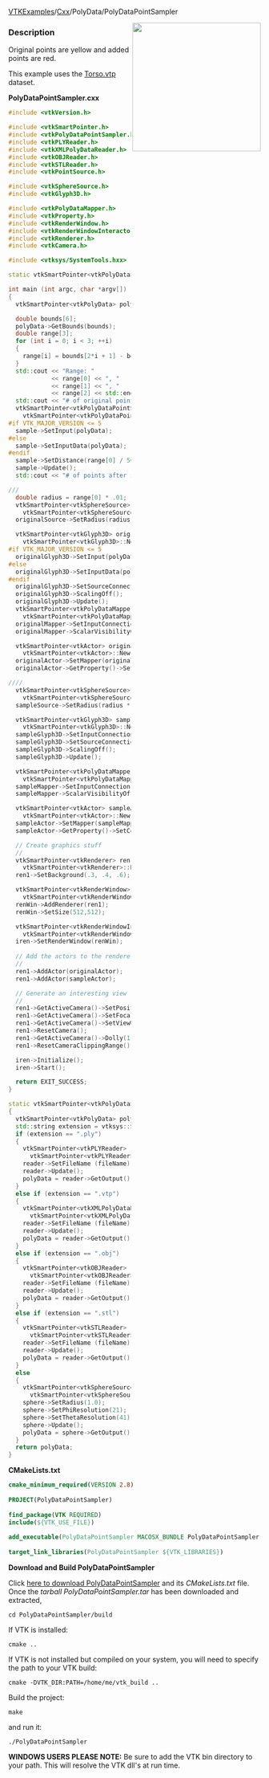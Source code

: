 [VTKExamples](/home/)/[Cxx](/Cxx)/PolyData/PolyDataPointSampler

<img align="right" src="https://github.com/lorensen/VTKExamples/blob/gh-pages/Testing/Baseline/PolyData/TestPolyDataPointSampler.png?raw=true" width="256" />

### Description
Original points are yellow and added points are red.

This example uses the [Torso.vtp](https://raw.githubusercontent.com/lorensen/VTKWikiExamples/master/Testing/Data/Torso.vtp) dataset.

**PolyDataPointSampler.cxx**
```c++
#include <vtkVersion.h>

#include <vtkSmartPointer.h>
#include <vtkPolyDataPointSampler.h>
#include <vtkPLYReader.h>
#include <vtkXMLPolyDataReader.h>
#include <vtkOBJReader.h>
#include <vtkSTLReader.h>
#include <vtkPointSource.h>

#include <vtkSphereSource.h>
#include <vtkGlyph3D.h>

#include <vtkPolyDataMapper.h>
#include <vtkProperty.h>
#include <vtkRenderWindow.h>
#include <vtkRenderWindowInteractor.h>
#include <vtkRenderer.h>
#include <vtkCamera.h>

#include <vtksys/SystemTools.hxx>

static vtkSmartPointer<vtkPolyData> ReadPolyData(const char *fileName);

int main (int argc, char *argv[])
{
  vtkSmartPointer<vtkPolyData> polyData = ReadPolyData(argc > 1 ? argv[1] : "");;

  double bounds[6];
  polyData->GetBounds(bounds);
  double range[3];
  for (int i = 0; i < 3; ++i)
  {
    range[i] = bounds[2*i + 1] - bounds[2*i];
  }
  std::cout << "Range: "
            << range[0] << ", "
            << range[1] << ", "
            << range[2] << std::endl;
  std::cout << "# of original points: " << polyData->GetNumberOfPoints() << std::endl;
  vtkSmartPointer<vtkPolyDataPointSampler> sample =
    vtkSmartPointer<vtkPolyDataPointSampler>::New();
#if VTK_MAJOR_VERSION <= 5
  sample->SetInput(polyData);
#else
  sample->SetInputData(polyData);
#endif
  sample->SetDistance(range[0] / 50);
  sample->Update();
  std::cout << "# of points after sampling: " << sample->GetOutput()->GetNumberOfPoints() << std::endl;

///
  double radius = range[0] * .01;
  vtkSmartPointer<vtkSphereSource> originalSource =
    vtkSmartPointer<vtkSphereSource>::New();
  originalSource->SetRadius(radius);

  vtkSmartPointer<vtkGlyph3D> originalGlyph3D =
    vtkSmartPointer<vtkGlyph3D>::New();
#if VTK_MAJOR_VERSION <= 5
  originalGlyph3D->SetInput(polyData);
#else
  originalGlyph3D->SetInputData(polyData);
#endif
  originalGlyph3D->SetSourceConnection(originalSource->GetOutputPort());
  originalGlyph3D->ScalingOff();
  originalGlyph3D->Update();
  vtkSmartPointer<vtkPolyDataMapper> originalMapper =
    vtkSmartPointer<vtkPolyDataMapper>::New();
  originalMapper->SetInputConnection(originalGlyph3D->GetOutputPort());
  originalMapper->ScalarVisibilityOff();

  vtkSmartPointer<vtkActor> originalActor =
    vtkSmartPointer<vtkActor>::New();
  originalActor->SetMapper(originalMapper);
  originalActor->GetProperty()->SetColor(0.8900, 0.8100, 0.3400);

////
  vtkSmartPointer<vtkSphereSource> sampleSource =
    vtkSmartPointer<vtkSphereSource>::New();
  sampleSource->SetRadius(radius * .75);

  vtkSmartPointer<vtkGlyph3D> sampleGlyph3D =
    vtkSmartPointer<vtkGlyph3D>::New();
  sampleGlyph3D->SetInputConnection(sample->GetOutputPort());
  sampleGlyph3D->SetSourceConnection(sampleSource->GetOutputPort());
  sampleGlyph3D->ScalingOff();
  sampleGlyph3D->Update();

  vtkSmartPointer<vtkPolyDataMapper> sampleMapper =
    vtkSmartPointer<vtkPolyDataMapper>::New();
  sampleMapper->SetInputConnection(sampleGlyph3D->GetOutputPort());
  sampleMapper->ScalarVisibilityOff();

  vtkSmartPointer<vtkActor> sampleActor =
    vtkSmartPointer<vtkActor>::New();
  sampleActor->SetMapper(sampleMapper);
  sampleActor->GetProperty()->SetColor(1.0000, 0.4900, 0.2500);

  // Create graphics stuff
  //
  vtkSmartPointer<vtkRenderer> ren1 =
    vtkSmartPointer<vtkRenderer>::New();
  ren1->SetBackground(.3, .4, .6);

  vtkSmartPointer<vtkRenderWindow> renWin =
    vtkSmartPointer<vtkRenderWindow>::New();
  renWin->AddRenderer(ren1);
  renWin->SetSize(512,512);

  vtkSmartPointer<vtkRenderWindowInteractor> iren =
    vtkSmartPointer<vtkRenderWindowInteractor>::New();
  iren->SetRenderWindow(renWin);
  
  // Add the actors to the renderer, set the background and size
  //
  ren1->AddActor(originalActor);
  ren1->AddActor(sampleActor);

  // Generate an interesting view
  //
  ren1->GetActiveCamera()->SetPosition (1, 0, 0);
  ren1->GetActiveCamera()->SetFocalPoint (0, 1, 0);
  ren1->GetActiveCamera()->SetViewUp (0, 0, 1);
  ren1->ResetCamera();
  ren1->GetActiveCamera()->Dolly(1.0);
  ren1->ResetCameraClippingRange();

  iren->Initialize();
  iren->Start();

  return EXIT_SUCCESS;
}

static vtkSmartPointer<vtkPolyData> ReadPolyData(const char *fileName)
{
  vtkSmartPointer<vtkPolyData> polyData;
  std::string extension = vtksys::SystemTools::GetFilenameExtension(std::string(fileName));
  if (extension == ".ply")
  {
    vtkSmartPointer<vtkPLYReader> reader =
      vtkSmartPointer<vtkPLYReader>::New();
    reader->SetFileName (fileName);
    reader->Update();
    polyData = reader->GetOutput();
  }
  else if (extension == ".vtp")
  {
    vtkSmartPointer<vtkXMLPolyDataReader> reader =
      vtkSmartPointer<vtkXMLPolyDataReader>::New();
    reader->SetFileName (fileName);
    reader->Update();
    polyData = reader->GetOutput();
  }
  else if (extension == ".obj")
  {
    vtkSmartPointer<vtkOBJReader> reader =
      vtkSmartPointer<vtkOBJReader>::New();
    reader->SetFileName (fileName);
    reader->Update();
    polyData = reader->GetOutput();
  }
  else if (extension == ".stl")
  {
    vtkSmartPointer<vtkSTLReader> reader =
      vtkSmartPointer<vtkSTLReader>::New();
    reader->SetFileName (fileName);
    reader->Update();
    polyData = reader->GetOutput();
  }
  else
  {
    vtkSmartPointer<vtkSphereSource> sphere =
      vtkSmartPointer<vtkSphereSource>::New();
    sphere->SetRadius(1.0);
    sphere->SetPhiResolution(21);
    sphere->SetThetaResolution(41);
    sphere->Update();
    polyData = sphere->GetOutput();
  }
  return polyData;
}
```
**CMakeLists.txt**
```cmake
cmake_minimum_required(VERSION 2.8)
 
PROJECT(PolyDataPointSampler)
 
find_package(VTK REQUIRED)
include(${VTK_USE_FILE})
 
add_executable(PolyDataPointSampler MACOSX_BUNDLE PolyDataPointSampler.cxx)
 
target_link_libraries(PolyDataPointSampler ${VTK_LIBRARIES})
```

**Download and Build PolyDataPointSampler**

Click [here to download PolyDataPointSampler](https://github.com/lorensen/VTKWikiExamplesTarballs/raw/master/PolyDataPointSampler.tar) and its *CMakeLists.txt* file.
Once the *tarball PolyDataPointSampler.tar* has been downloaded and extracted,
```
cd PolyDataPointSampler/build 
```
If VTK is installed:
```
cmake ..
```
If VTK is not installed but compiled on your system, you will need to specify the path to your VTK build:
```
cmake -DVTK_DIR:PATH=/home/me/vtk_build ..
```
Build the project:
```
make
```
and run it:
```
./PolyDataPointSampler
```
**WINDOWS USERS PLEASE NOTE:** Be sure to add the VTK bin directory to your path. This will resolve the VTK dll's at run time.

